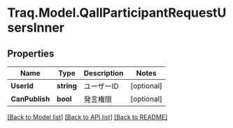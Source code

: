 # Traq.Model.QallParticipantRequestUsersInner

## Properties

Name | Type | Description | Notes
------------ | ------------- | ------------- | -------------
**UserId** | **string** | ユーザーID | [optional] 
**CanPublish** | **bool** | 発言権限 | [optional] 

[[Back to Model list]](../../README.md#documentation-for-models) [[Back to API list]](../../README.md#documentation-for-api-endpoints) [[Back to README]](../../README.md)

